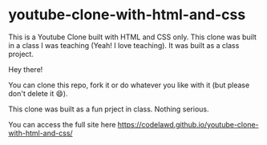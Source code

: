# youtube-clone-with-html-and-css
This is a Youtube Clone built with HTML and CSS only. This clone was built in a class I was teaching (Yeah! I love teaching). It was built as a class project.

Hey there!

You can clone this repo, fork it or do whatever you like with it (but please don't delete it 😄).

This clone was built as a fun prject in class. Nothing serious.


You can access the full site here https://codelawd.github.io/youtube-clone-with-html-and-css/
